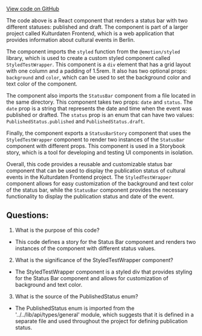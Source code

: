 [View code on GitHub](https://github.com/technologiestiftung/kulturdaten-frontend/blob/master/components/statusbar/story.tsx)

The code above is a React component that renders a status bar with two different statuses: published and draft. The component is part of a larger project called Kulturdaten Frontend, which is a web application that provides information about cultural events in Berlin.

The component imports the `styled` function from the `@emotion/styled` library, which is used to create a custom styled component called `StyledTestWrapper`. This component is a `div` element that has a grid layout with one column and a padding of 1.5rem. It also has two optional props: `background` and `color`, which can be used to set the background color and text color of the component.

The component also imports the `StatusBar` component from a file located in the same directory. This component takes two props: `date` and `status`. The `date` prop is a string that represents the date and time when the event was published or drafted. The `status` prop is an enum that can have two values: `PublishedStatus.published` and `PublishedStatus.draft`.

Finally, the component exports a `StatusBarStory` component that uses the `StyledTestWrapper` component to render two instances of the `StatusBar` component with different props. This component is used in a Storybook story, which is a tool for developing and testing UI components in isolation.

Overall, this code provides a reusable and customizable status bar component that can be used to display the publication status of cultural events in the Kulturdaten Frontend project. The `StyledTestWrapper` component allows for easy customization of the background and text color of the status bar, while the `StatusBar` component provides the necessary functionality to display the publication status and date of the event.
## Questions: 
 1. What is the purpose of this code?
- This code defines a story for the Status Bar component and renders two instances of the component with different status values.

2. What is the significance of the StyledTestWrapper component?
- The StyledTestWrapper component is a styled div that provides styling for the Status Bar component and allows for customization of background and text color.

3. What is the source of the PublishedStatus enum?
- The PublishedStatus enum is imported from the '../../lib/api/types/general' module, which suggests that it is defined in a separate file and used throughout the project for defining publication status.